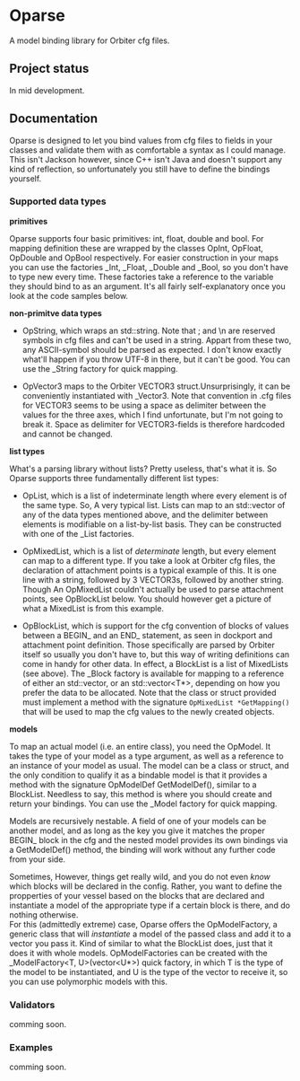 # Oparse

A model binding library for Orbiter cfg files.

## Project status

In mid development.

## Documentation

Oparse is designed to let you bind values from cfg files to fields in your classes and validate them with as comfortable a syntax as I could manage.
This isn't Jackson however, since C++ isn't Java and doesn't support any kind of reflection, so unfortunately you still have to define the bindings yourself.

### Supported data types

__primitives__

Oparse supports four basic primitives: int, float, double and bool. 
For mapping definition these are wrapped by the classes OpInt, OpFloat, OpDouble and OpBool respectively.
For easier construction in your maps you can use the factories _Int, _Float, _Double and _Bool, so you don't have to type new every time.
These factories take a reference to the variable they should bind to as an argument. It's all fairly self-explanatory once you look at the code samples below.

__non-primitve data types__

* OpString, which wraps an std::string. Note that ; and \n are reserved symbols in cfg files and can't be used in a string.
Appart from these two, any ASCII-symbol should be parsed as expected. I don't know exactly what'll happen if you throw UTF-8 in there, but it can't be good.
You can use the _String factory for quick mapping.

* OpVector3 maps to the Orbiter VECTOR3 struct.Unsurprisingly, it can be conveniently instantiated with _Vector3.
Note that convention in .cfg files for VECTOR3 seems to be using a space as delimiter between the values for the three axes,
which I find unfortunate, but I'm not going to break it. Space as delimiter for VECTOR3-fields is therefore hardcoded and cannot be changed.

__list types__

What's a parsing library without lists? Pretty useless, that's what it is. So Oparse supports three fundamentally different list types:

 * OpList, which is a list of indeterminate length where every element is of the same type. So, A very typical list.
 Lists can map to an std::vector of any of the data types mentioned above, and the delimiter between elements is modifiable on a list-by-list basis.
 They can be constructed with one of the _List factories.

 * OpMixedList, which is a list of *determinate* length, but every element can map to a different type. If you take a look at Orbiter cfg files,
 the declaration of attachment points is a typical example of this. It is one line with a string, followed by 3 VECTOR3s, followed by another string.
 Though An OpMixedList couldn't actually be used to parse attachment points, see OpBlockList below. You should however get a picture of what a MixedList is
 from this example.
 
 * OpBlockList, which is support for the cfg convention of blocks of values between a BEGIN_ and an END_ statement, as seen in dockport and attachment point definition. Those specifically are parsed by Orbiter itself so usually you don't have to, but this way of writing definitions can come in handy for other data.
 In effect, a BlockList is a list of MixedLists (see above). The _Block<T> factory is available for mapping to a reference of either an std::vector<T>,
 or an std::vector<T*>, depending on how you prefer the data to be allocated. Note that the class or struct provided must implement a method with the signature 
 `OpMixedList *GetMapping()` that will be used to map the cfg values to the newly created objects.

__models__

To map an actual model (i.e. an entire class), you need the OpModel. It takes the type of your model as a type argument, 
as well as a reference to an instance of your model as usual. The model can be a class or struct, and the only condition to qualify it
as a bindable model is that it provides a method with the signature OpModelDef GetModelDef(), similar to a BlockList.
Needless to say, this method is where you should create and return your bindings. You can use the _Model factory for quick mapping.

Models are recursively nestable. A field of one of your models can be another model, and as long as the key you give it matches the proper BEGIN_ block in the cfg
and the nested model provides its own bindings via a GetModelDef() method, the binding will work without any further code from your side.

Sometimes, However, things get really wild, and you do not even _know_ which blocks will be declared in the config. Rather, you want to define the propperties of your vessel based on the blocks that are declared and instantiate a model of the appropriate type if a certain block is there, and do nothing otherwise.  
For this (admittedly extreme) case, Oparse offers the OpModelFactory, a generic class that will _instantiate_ a model of the passed class and add it to a vector you pass it. Kind of similar to what the BlockList does, just that it does it with whole models. OpModelFactories can be created with the _ModelFactory<T, U>(vector<U*>) quick factory, in which T is the type of the model to be instantiated, and U is the type of the vector to receive it, so you can use polymorphic models with this.


 ### Validators

 comming soon.
 


 ### Examples

 comming soon.
